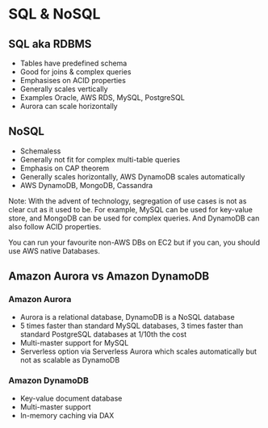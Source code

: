# SQL & NoSQL

## SQL aka RDBMS

- Tables have predefined schema
- Good for joins & complex queries
- Emphasises on ACID properties
- Generally scales vertically
- Examples Oracle, AWS RDS, MySQL, PostgreSQL
- Aurora can scale horizontally


## NoSQL

- Schemaless
- Generally not fit for complex multi-table queries
- Emphasis on CAP theorem
- Generally scales horizontally, AWS DynamoDB scales automatically
- AWS DynamoDB, MongoDB, Cassandra

Note: With the advent of technology, segregation of use cases is not as clear cut as it used to be. For example, MySQL can be used for key-value store, and MongoDB can be used for complex queries. And DynamoDB can also follow ACID properties.

You can run your favourite non-AWS DBs on EC2 but if you can, you should use AWS native Databases. 

## Amazon Aurora vs Amazon DynamoDB

### Amazon Aurora

- Aurora is a relational database, DynamoDB is a NoSQL database
- 5 times faster than standard MySQL databases, 3 times faster than standard PostgreSQL databases at 1/10th the cost
- Multi-master support for MySQL
- Serverless option via Serverless Aurora which scales automatically but not as scalable as DynamoDB

### Amazon DynamoDB

- Key-value document database
- Multi-master support
- In-memory caching via DAX
